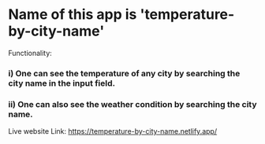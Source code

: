 # Name of this app is 'temperature-by-city-name'

Functionality:
### i) One can see the temperature of any city by searching the city name in the input field.
### ii) One can also see the weather condition by searching the city name.

Live website Link: https://temperature-by-city-name.netlify.app/
